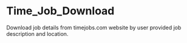 # Time_Job_Download
 Download job details from timejobs.com website by user provided job description and location.
